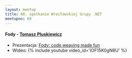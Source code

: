 ```yaml
---
layout: meetup
title: 60. spotkanie Wrocławskiej Grupy .NET
meetupno: 60
---
```


#### Fody - [Tomasz Pluskiewicz]()
* Prezentacja: [Fody: code weaving made fun]({{BASE_PATH}}/assets/fody.odp)
* Wideo: {% include youtube video_id='IOF15K0gN8U' %}
